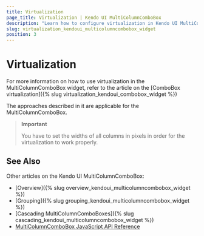 ```yaml
---
title: Virtualization
page_title: Virtualization | Kendo UI MultiColumnComboBox
description: "Learn how to configure virtualization in Kendo UI MultiColumnComboBox, DropDownList, AutoComplete and MultiSelect widgets."
slug: virtualization_kendoui_multicolumncombobox_widget
position: 3
---
```


# Virtualization

For more information on how to use virtualization in the MultiColumnComboBox widget, refer to the article on the [ComboBox virtualization]({% slug virtualization_kendoui_combobox_widget %})

The approaches described in it are applicable for the MultiColumnComboBox.

> **Important**
>
> You have to set the widths of all columns in pixels in order for the virtualization to work properly.

## See Also

Other articles on the Kendo UI MultiColumnComboBox:

* [Overview]({% slug overview_kendoui_multicolumncombobox_widget %})
* [Grouping]({% slug grouping_kendoui_multicolumncombobox_widget %})
* [Cascading MultiColumnComboBoxes]({% slug cascading_kendoui_multicolumncombobox_widget %})
* [MultiColumnComboBox JavaScript API Reference](/api/javascript/ui/multicolumncombobox)
